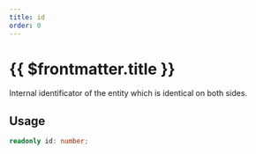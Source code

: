 ```yaml
---
title: id
order: 0
---
```


# {{ $frontmatter.title }}

Internal identificator of the entity which is identical on both sides.

## Usage

```ts
readonly id: number;
```
